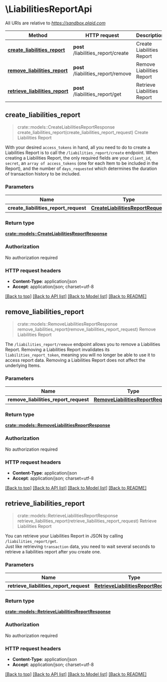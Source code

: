 # \LiabilitiesReportApi

All URIs are relative to *https://sandbox.plaid.com*

Method | HTTP request | Description
------------- | ------------- | -------------
[**create_liabilities_report**](LiabilitiesReportApi.md#create_liabilities_report) | **post** /liabilities_report/create | Create Liabilities Report
[**remove_liabilities_report**](LiabilitiesReportApi.md#remove_liabilities_report) | **post** /liabilities_report/remove | Remove Liabilities Report
[**retrieve_liabilities_report**](LiabilitiesReportApi.md#retrieve_liabilities_report) | **post** /liabilities_report/get | Retrieve Liabilities Report



## create_liabilities_report

> crate::models::CreateLiabilitiesReportResponse create_liabilities_report(create_liabilities_report_request)
Create Liabilities Report

With your desired `access_tokens` in hand, all you need to do to create a Liabilities Report is to call the `/liabilities_report/create` endpoint.  When creating a Liabilities Report, the only required fields are your `client_id`, `secret`, an `array of access_tokens` (one for each Item to be included in the Report), and the number of `days_requested` which determines the duration of transaction history to be included.

### Parameters


Name | Type | Description  | Required | Notes
------------- | ------------- | ------------- | ------------- | -------------
**create_liabilities_report_request** | [**CreateLiabilitiesReportRequest**](CreateLiabilitiesReportRequest.md) |  | [required] |

### Return type

[**crate::models::CreateLiabilitiesReportResponse**](CreateLiabilitiesReportResponse.md)

### Authorization

No authorization required

### HTTP request headers

- **Content-Type**: application/json
- **Accept**: application/json; charset=utf-8

[[Back to top]](#) [[Back to API list]](../README.md#documentation-for-api-endpoints) [[Back to Model list]](../README.md#documentation-for-models) [[Back to README]](../README.md)


## remove_liabilities_report

> crate::models::RemoveLiabilitiesReportResponse remove_liabilities_report(remove_liabilities_report_request)
Remove Liabilities Report

The `/liabilities_report/remove` endpoint allows you to remove a Liabilities Report. Removing a Liabilities Report invalidates its `liabilities_report_token`, meaning you will no longer be able to use it to access report data. Removing a Liabilities Report does not affect the underlying Items.

### Parameters


Name | Type | Description  | Required | Notes
------------- | ------------- | ------------- | ------------- | -------------
**remove_liabilities_report_request** | [**RemoveLiabilitiesReportRequest**](RemoveLiabilitiesReportRequest.md) |  | [required] |

### Return type

[**crate::models::RemoveLiabilitiesReportResponse**](RemoveLiabilitiesReportResponse.md)

### Authorization

No authorization required

### HTTP request headers

- **Content-Type**: application/json
- **Accept**: application/json; charset=utf-8

[[Back to top]](#) [[Back to API list]](../README.md#documentation-for-api-endpoints) [[Back to Model list]](../README.md#documentation-for-models) [[Back to README]](../README.md)


## retrieve_liabilities_report

> crate::models::RetrieveLiabilitiesReportResponse retrieve_liabilities_report(retrieve_liabilities_report_request)
Retrieve Liabilities Report

You can retrieve your Liabilities Report in JSON by calling `/liabilities_report/get`.  <br /> Just like retrieving `transaction` data, you need to wait several seconds to retrieve a liabilities report after you create one.

### Parameters


Name | Type | Description  | Required | Notes
------------- | ------------- | ------------- | ------------- | -------------
**retrieve_liabilities_report_request** | [**RetrieveLiabilitiesReportRequest**](RetrieveLiabilitiesReportRequest.md) |  | [required] |

### Return type

[**crate::models::RetrieveLiabilitiesReportResponse**](RetrieveLiabilitiesReportResponse.md)

### Authorization

No authorization required

### HTTP request headers

- **Content-Type**: application/json
- **Accept**: application/json; charset=utf-8

[[Back to top]](#) [[Back to API list]](../README.md#documentation-for-api-endpoints) [[Back to Model list]](../README.md#documentation-for-models) [[Back to README]](../README.md)

